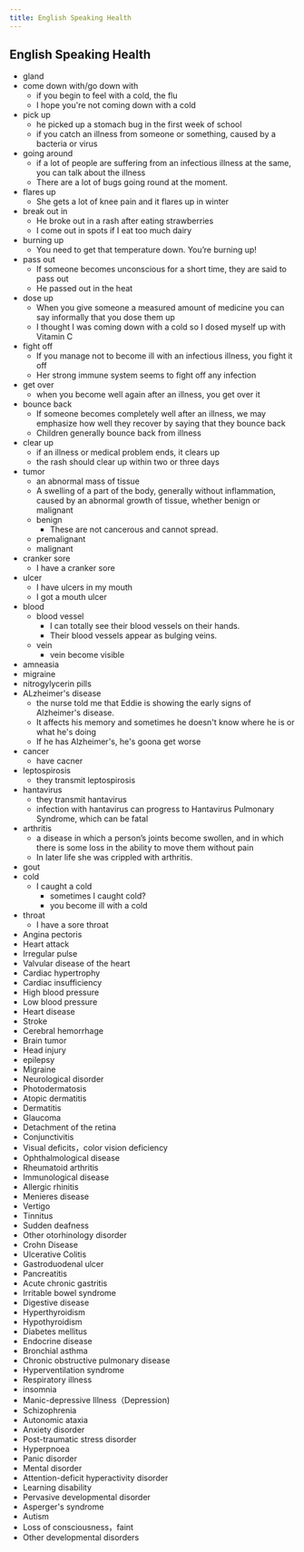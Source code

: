 ```yaml
---
title: English Speaking Health
---
```


## English Speaking Health

* gland
* come down with/go down with
    * if you begin to feel with a cold, the flu
    * I hope you're not coming down with a cold
* pick up
    * he picked up a stomach bug in the first week of school
    * if you catch an illness from someone or something, caused by a bacteria or virus
* going around
    * if a lot of people are suffering from an infectious illness at the same, you can talk about the illness
    * There are a lot of bugs going round at the moment.
* flares up
    * She gets a lot of knee pain and it flares up in winter
* break out in
    * He broke out in a rash after eating strawberries
    * I come out in spots if I eat too much dairy
* burning up
    * You need to get that temperature down. You’re burning up!
* pass out
    * If someone becomes unconscious for a short time, they are said to pass out
    * He passed out in the heat
* dose  up
    * When you give someone a measured amount of medicine you can say informally that you dose them up
    * I thought I was coming down with a cold so I dosed myself up with Vitamin C
* fight off
    * If you manage not to become ill with an infectious illness, you fight it off
    * Her strong immune system seems to fight off any infection
* get over
    * when you become well again after an illness, you get over it
* bounce back
    * If someone becomes completely well after an illness, we may emphasize how well they recover by saying that they bounce back
    * Children generally bounce back from illness
* clear up
    * if an illness or medical problem ends, it clears up
    * the rash should clear up within two or three days
* tumor
    * an abnormal mass of tissue
    * A swelling of a part of the body, generally without inflammation, caused by an abnormal growth of tissue, whether benign or malignant
    * benign
        * These are not cancerous and cannot spread.
    * premalignant
    * malignant
* cranker sore
    * I have a cranker sore
* ulcer
    * I have ulcers in my mouth
    * I got a mouth ulcer
* blood
    * blood vessel
        * I can totally see their blood vessels on their hands.
        * Their blood vessels appear as bulging veins.
    * vein
        * vein become visible
* amneasia
* migraine
* nitrogylycerin pills
* ALzheimer's disease
    * the nurse told me that Eddie is showing the early signs of Alzheimer's disease.
    * It affects his memory and sometimes he doesn't know where he is or what he's doing
    * If he has Alzheimer's, he's goona get worse
* cancer
    * have cacner
* leptospirosis
    * they transmit leptospirosis
* hantavirus
    * they transmit hantavirus
    * infection with hantavirus can progress to Hantavirus Pulmonary Syndrome, which can be fatal
* arthritis
    * a disease in which a person’s joints become swollen, and in which there is some loss in the ability to move them without pain
    * In later life she was crippled with arthritis.
* gout
* cold
    * I caught a cold 
        * sometimes I caught cold?
        * you become ill with a cold
* throat
    * I have a sore throat
* Angina pectoris 
* Heart attack
* Irregular pulse
* Valvular disease of the heart
* Cardiac hypertrophy
* Cardiac insufficiency
* High blood pressure
* Low blood pressure
* Heart disease
* Stroke
* Cerebral hemorrhage
* Brain tumor
* Head injury
* epilepsy
* Migraine
* Neurological disorder
* Photodermatosis
* Atopic dermatitis
* Dermatitis
* Glaucoma
* Detachment of the retina
* Conjunctivitis
* Visual deficits，color vision deficiency
* Ophthalmological disease
* Rheumatoid arthritis
* Immunological disease
* Allergic rhinitis
* Menieres disease
* Vertigo
* Tinnitus
* Sudden deafness
* Other otorhinology disorder
* Crohn Disease
* Ulcerative Colitis
* Gastroduodenal ulcer
* Pancreatitis
* Acute chronic gastritis
* Irritable bowel syndrome
* Digestive disease
* Hyperthyroidism
* Hypothyroidism
* Diabetes mellitus
* Endocrine disease
* Bronchial asthma
* Chronic obstructive pulmonary disease
* Hyperventilation syndrome
* Respiratory illness
* insomnia
* Manic-depressive Illness（Depression)
* Schizophrenia
* Autonomic ataxia
* Anxiety disorder
* Post-traumatic stress disorder
* Hyperpnoea
* Panic disorder
* Mental disorder
* Attention-deficit hyperactivity disorder
* Learning disability
* Pervasive developmental disorder
* Asperger's syndrome
* Autism
* Loss of consciousness，faint
* Other developmental disorders
